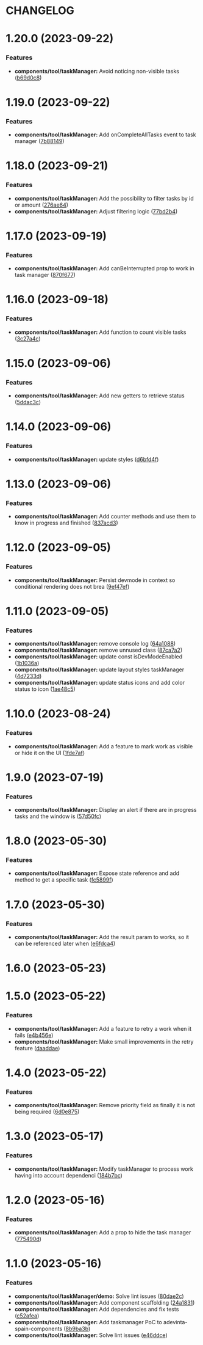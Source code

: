 # CHANGELOG

# 1.20.0 (2023-09-22)


### Features

* **components/tool/taskManager:** Avoid noticing non-visible tasks ([b69d0c8](https://github.com/SUI-Components/adevinta-spain-components/commit/b69d0c8c78cf700013f12448469805f20e5d68a5))



# 1.19.0 (2023-09-22)


### Features

* **components/tool/taskManager:** Add onCompleteAllTasks event to task manager ([7b88149](https://github.com/SUI-Components/adevinta-spain-components/commit/7b88149372d3d1840b6ff74bf9f41a89f609bafc))



# 1.18.0 (2023-09-21)


### Features

* **components/tool/taskManager:** Add the possibility to filter tasks by id or amount ([276ae64](https://github.com/SUI-Components/adevinta-spain-components/commit/276ae64f221903cdb65f8a00b2425b1e23ee13c8))
* **components/tool/taskManager:** Adjust filtering logic ([77bd2b4](https://github.com/SUI-Components/adevinta-spain-components/commit/77bd2b46933465971c17de9c17bd7c2d06ad9c79))



# 1.17.0 (2023-09-19)


### Features

* **components/tool/taskManager:** Add canBeInterrupted prop to work in task manager ([870f677](https://github.com/SUI-Components/adevinta-spain-components/commit/870f6777ef47cf57ad3d610f7a8c29bf9b37d9f3))



# 1.16.0 (2023-09-18)


### Features

* **components/tool/taskManager:** Add function to count visible tasks ([3c27a4c](https://github.com/SUI-Components/adevinta-spain-components/commit/3c27a4c57ed301203f4134f1e26c890698d5ff56))



# 1.15.0 (2023-09-06)


### Features

* **components/tool/taskManager:** Add new getters to retrieve status ([5ddac3c](https://github.com/SUI-Components/adevinta-spain-components/commit/5ddac3c5920eacc247e36c4979b5302103f44f42))



# 1.14.0 (2023-09-06)


### Features

* **components/tool/taskManager:** update styles ([d6bfd4f](https://github.com/SUI-Components/adevinta-spain-components/commit/d6bfd4f42c43abe74eaa904d0dd27685410369d5))



# 1.13.0 (2023-09-06)


### Features

* **components/tool/taskManager:** Add counter methods and use them to know in progress and finished ([837acd3](https://github.com/SUI-Components/adevinta-spain-components/commit/837acd3dab7c420ce193010c767f5fd3fefbb051))



# 1.12.0 (2023-09-05)


### Features

* **components/tool/taskManager:** Persist devmode in context so conditional rendering does not brea ([9ef47ef](https://github.com/SUI-Components/adevinta-spain-components/commit/9ef47ef34f83b49273207017f632b871639fd225))



# 1.11.0 (2023-09-05)


### Features

* **components/tool/taskManager:** remove console log ([64a1088](https://github.com/SUI-Components/adevinta-spain-components/commit/64a1088899a31c303cb9f5a0c0c5701e845c9cae))
* **components/tool/taskManager:** remove unnused class ([87ca7a2](https://github.com/SUI-Components/adevinta-spain-components/commit/87ca7a2949ee5328f0aaf9841f011baa395bde75))
* **components/tool/taskManager:** update const isDevModeEnabled ([1b1036a](https://github.com/SUI-Components/adevinta-spain-components/commit/1b1036a657d4e214fbb3cd757fc7eff4e485e2c5))
* **components/tool/taskManager:** update layout styles taskManager ([4d7233d](https://github.com/SUI-Components/adevinta-spain-components/commit/4d7233d82a1e4dfce22089aa28c75e366dc6b552))
* **components/tool/taskManager:** update status icons and add color status to icon ([1ae48c5](https://github.com/SUI-Components/adevinta-spain-components/commit/1ae48c5fb75cf5f526cfb7f3036327a3325aa6ba))



# 1.10.0 (2023-08-24)


### Features

* **components/tool/taskManager:** Add a feature to mark work as visible or hide it on the UI ([1fde7af](https://github.com/SUI-Components/adevinta-spain-components/commit/1fde7af8c8eba83d4c27e98ffd369ca1b87cee58))



# 1.9.0 (2023-07-19)


### Features

* **components/tool/taskManager:** Display an alert if there are in progress tasks and the window is ([57d50fc](https://github.com/SUI-Components/adevinta-spain-components/commit/57d50fc6526cb4355920d40c1356e0a487736529))



# 1.8.0 (2023-05-30)


### Features

* **components/tool/taskManager:** Expose state reference and add method to get a specific task ([fc5899f](https://github.com/SUI-Components/adevinta-spain-components/commit/fc5899f7e2b77e99f15259dacc798790f5c1ae1f))



# 1.7.0 (2023-05-30)


### Features

* **components/tool/taskManager:** Add the result param to works, so it can be referenced later when ([e6fdca4](https://github.com/SUI-Components/adevinta-spain-components/commit/e6fdca4d5578ea4080cb753996b568aab5691dd9))



# 1.6.0 (2023-05-23)



# 1.5.0 (2023-05-22)


### Features

* **components/tool/taskManager:** Add a feature to retry a work when it fails ([e4b456e](https://github.com/SUI-Components/adevinta-spain-components/commit/e4b456e66003d7b94c534978e375f8c442018eff))
* **components/tool/taskManager:** Make small improvements in the retry feature ([daaddae](https://github.com/SUI-Components/adevinta-spain-components/commit/daaddae7ebe8bcb50aaae1fe91b0a8f2c2bce048))



# 1.4.0 (2023-05-22)


### Features

* **components/tool/taskManager:** Remove priority field as finally it is not being required ([6d0e875](https://github.com/SUI-Components/adevinta-spain-components/commit/6d0e875ceb4f1ed539988e2b936a70ffcba5e776))



# 1.3.0 (2023-05-17)


### Features

* **components/tool/taskManager:** Modify taskManager to process work having into account dependenci ([184b7bc](https://github.com/SUI-Components/adevinta-spain-components/commit/184b7bcf12cc38b91225f09440e1eae434f05cf8))



# 1.2.0 (2023-05-16)


### Features

* **components/tool/taskManager:** Add a prop to hide the task manager ([775490d](https://github.com/SUI-Components/adevinta-spain-components/commit/775490df8334ebe7402d5e4046aa0ddee86b821f))



# 1.1.0 (2023-05-16)


### Features

* **components/tool/taskManager/demo:** Solve lint issues ([80dae2c](https://github.com/SUI-Components/adevinta-spain-components/commit/80dae2c0876bf287525dbea1141a731ce5b2ece6))
* **components/tool/taskManager:** Add component scaffolding ([24a1831](https://github.com/SUI-Components/adevinta-spain-components/commit/24a1831592e136ea4520da193f0ea83b53149d31))
* **components/tool/taskManager:** Add dependencies and fix tests ([c52afea](https://github.com/SUI-Components/adevinta-spain-components/commit/c52afeab8b450df5136b04509ef8618223fcc0ae))
* **components/tool/taskManager:** Add taskmanager PoC to adevinta-spain-components ([8b9ba3b](https://github.com/SUI-Components/adevinta-spain-components/commit/8b9ba3b704b8e919e6a2c4291adbc76564e4e4e4))
* **components/tool/taskManager:** Solve lint issues ([e46ddce](https://github.com/SUI-Components/adevinta-spain-components/commit/e46ddce4f6f7eb3753798c7cf44027cba242443e))



